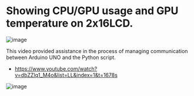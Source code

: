 # Showing CPU/GPU usage and GPU temperature on 2x16LCD.
![image](https://user-images.githubusercontent.com/112471004/225152766-0950a4d0-928e-4c85-a6bc-78db604c0307.png)

This video provided assistance in the process of managing communication between Arduino UNO and the Python script.
- https://www.youtube.com/watch?v=dbZZlq1_M4o&list=LL&index=1&t=1678s


![image](https://user-images.githubusercontent.com/112471004/225152695-935670c6-4873-4668-ac61-6383c044f9c6.png=500x500)

